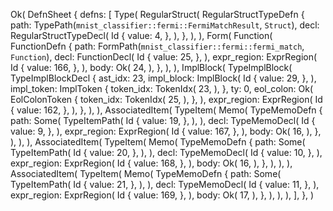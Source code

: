 Ok(
    DefnSheet {
        defns: [
            Type(
                RegularStruct(
                    RegularStructTypeDefn {
                        path: TypePath(`mnist_classifier::fermi::FermiMatchResult`, `Struct`),
                        decl: RegularStructTypeDecl(
                            Id {
                                value: 4,
                            },
                        ),
                    },
                ),
            ),
            Form(
                Function(
                    FunctionDefn {
                        path: FormPath(`mnist_classifier::fermi::fermi_match`, `Function`),
                        decl: FunctionDecl(
                            Id {
                                value: 25,
                            },
                        ),
                        expr_region: ExprRegion(
                            Id {
                                value: 166,
                            },
                        ),
                        body: Ok(
                            24,
                        ),
                    },
                ),
            ),
            ImplBlock(
                TypeImplBlock(
                    TypeImplBlockDecl {
                        ast_idx: 23,
                        impl_block: ImplBlock(
                            Id {
                                value: 29,
                            },
                        ),
                        impl_token: ImplToken {
                            token_idx: TokenIdx(
                                23,
                            ),
                        },
                        ty: 0,
                        eol_colon: Ok(
                            EolColonToken {
                                token_idx: TokenIdx(
                                    25,
                                ),
                            },
                        ),
                        expr_region: ExprRegion(
                            Id {
                                value: 162,
                            },
                        ),
                    },
                ),
            ),
            AssociatedItem(
                TypeItem(
                    Memo(
                        TypeMemoDefn {
                            path: Some(
                                TypeItemPath(
                                    Id {
                                        value: 19,
                                    },
                                ),
                            ),
                            decl: TypeMemoDecl(
                                Id {
                                    value: 9,
                                },
                            ),
                            expr_region: ExprRegion(
                                Id {
                                    value: 167,
                                },
                            ),
                            body: Ok(
                                16,
                            ),
                        },
                    ),
                ),
            ),
            AssociatedItem(
                TypeItem(
                    Memo(
                        TypeMemoDefn {
                            path: Some(
                                TypeItemPath(
                                    Id {
                                        value: 20,
                                    },
                                ),
                            ),
                            decl: TypeMemoDecl(
                                Id {
                                    value: 10,
                                },
                            ),
                            expr_region: ExprRegion(
                                Id {
                                    value: 168,
                                },
                            ),
                            body: Ok(
                                16,
                            ),
                        },
                    ),
                ),
            ),
            AssociatedItem(
                TypeItem(
                    Memo(
                        TypeMemoDefn {
                            path: Some(
                                TypeItemPath(
                                    Id {
                                        value: 21,
                                    },
                                ),
                            ),
                            decl: TypeMemoDecl(
                                Id {
                                    value: 11,
                                },
                            ),
                            expr_region: ExprRegion(
                                Id {
                                    value: 169,
                                },
                            ),
                            body: Ok(
                                17,
                            ),
                        },
                    ),
                ),
            ),
        ],
    },
)